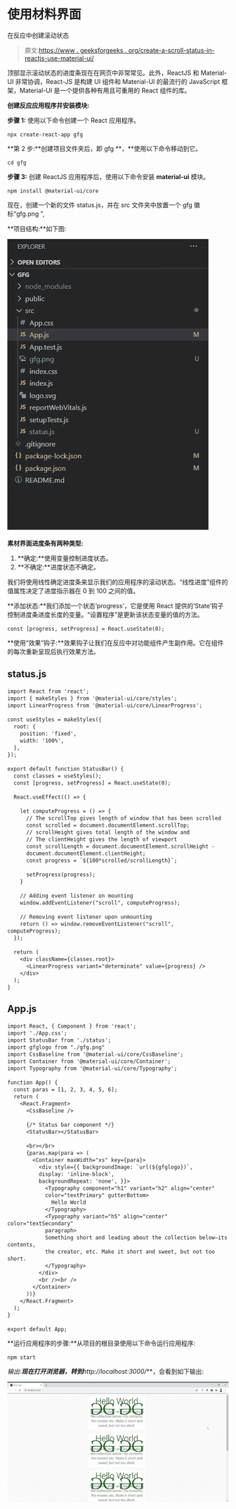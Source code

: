# 使用材料界面

在反应中创建滚动状态

> 原文:[https://www . geeksforgeeks . org/create-a-scroll-status-in-reactjs-use-material-ui/](https://www.geeksforgeeks.org/create-a-scroll-status-in-reactjs-using-material-ui/)

顶部显示滚动状态的进度条现在在网页中非常常见。此外，ReactJS 和 Material-UI 非常协调，React-JS 是构建 UI 组件和 Material-UI 的最流行的 JavaScript 框架，Material-UI 是一个提供各种有用且可重用的 React 组件的库。

**创建反应应用程序并安装模块:**

**步骤 1:** 使用以下命令创建一个 React 应用程序。

```
npx create-react-app gfg
```

**第 2 步:**创建项目文件夹后，即 gfg **，**使用以下命令移动到它。

```
cd gfg
```

**步骤 3:** 创建 ReactJS 应用程序后，使用以下命令安装 **material-ui** 模块。

```
npm install @material-ui/core
```

现在，创建一个新的文件 status.js，并在 src 文件夹中放置一个 gfg 徽标“gfg.png ”,

**项目结构:**如下图:

![](img/4ddfdda21e5ff79fdd90feb51028cfb8.png)

**素材界面进度条有两种类型:**

1.  **确定:**使用变量控制进度状态。
2.  **不确定:**进度状态不确定。

我们将使用线性确定进度条来显示我们的应用程序的滚动状态。“线性进度”组件的值属性决定了进度指示器在 0 到 100 之间的值。

**添加状态:**我们添加一个状态‘progress’，它是使用 React 提供的‘State’钩子控制进度条进度长度的变量。“设置程序”是更新该状态变量的值的方法。

```
const [progress, setProgress] = React.useState(0);
```

**使用“效果”钩子:**效果钩子让我们在反应中对功能组件产生副作用。它在组件的每次重新呈现后执行效果方法。

## status.js

```
import React from 'react';
import { makeStyles } from '@material-ui/core/styles';
import LinearProgress from '@material-ui/core/LinearProgress';

const useStyles = makeStyles({
  root: {
    position: 'fixed',
    width: '100%',
  },
});

export default function StatusBar() {
  const classes = useStyles();
  const [progress, setProgress] = React.useState(0);

  React.useEffect(() => {

    let computeProgress = () => {
      // The scrollTop gives length of window that has been scrolled
      const scrolled = document.documentElement.scrollTop;
      // scrollHeight gives total length of the window and 
      // The clientHeight gives the length of viewport
      const scrollLength = document.documentElement.scrollHeight - 
      document.documentElement.clientHeight;
      const progress = `${100*scrolled/scrollLength}`;

      setProgress(progress);
    }

    // Adding event listener on mounting
    window.addEventListener("scroll", computeProgress);

    // Removing event listener upon unmounting
    return () => window.removeEventListener("scroll", computeProgress);
  });

  return (
    <div className={classes.root}>
      <LinearProgress variant="determinate" value={progress} />
    </div>
  );
}
```

## App.js

```
import React, { Component } from 'react';
import './App.css';
import StatusBar from './status';
import gfglogo from "./gfg.png"
import CssBaseline from '@material-ui/core/CssBaseline';
import Container from '@material-ui/core/Container';
import Typography from '@material-ui/core/Typography';

function App() {
  const paras = [1, 2, 3, 4, 5, 6];
  return (
    <React.Fragment>
      <CssBaseline />

      {/* Status bar component */}
      <StatusBar></StatusBar>

      <br></br>
      {paras.map(para => (
        <Container maxWidth="xs" key={para}>
          <div style={{ backgroundImage: `url(${gfglogo})`, 
          display: 'inline-block', 
          backgroundRepeat: 'none', }}>
            <Typography component="h1" variant="h2" align="center" 
            color="textPrimary" gutterBottom>
              Hello World
            </Typography>
            <Typography variant="h5" align="center" color="textSecondary" 
            paragraph>
            Something short and leading about the collection below—its contents, 
            the creator, etc. Make it short and sweet, but not too short.
            </Typography>
          </div>
          <br /><br />
        </Container>
      ))}
    </React.Fragment>
  );
}

export default App;
```

**运行应用程序的步骤:**从项目的根目录使用以下命令运行应用程序:

```
npm start
```

**输出:**现在打开浏览器，转到***http://localhost:3000/***，会看到如下输出:

![](img/72205ebb47e518d0b1aa963b5949cd92.png)